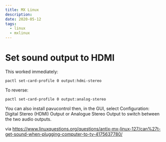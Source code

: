 ```yaml
---
title: MX Linux
description:
date: 2020-05-12
tags:
  - linux
  - mxlinux
---
```


# Set sound output to HDMI 

This worked immediately:

```
pactl set-card-profile 0 output:hdmi-stereo
```

To reverse:

```
pactl set-card-profile 0 output:analog-stereo
```

You can also install pavucontrol then, in the GUI, select Configuration: Digital Stereo (HDMI) Output or Analogue Stereo Output to switch between the two audio outputs.

via https://www.linuxquestions.org/questions/antix-mx-linux-127/can%27t-get-sound-when-plugging-computer-to-tv-4175637780/